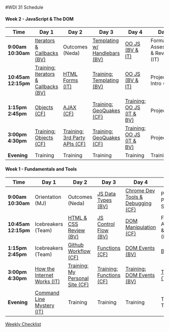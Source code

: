 #WDI 31 Schedule

#### Week 2 - JavaScript & The DOM

 Time | Day 1 |  Day 2 | Day 3| Day 4 | Day 5|
----- | ----- | ------ | ---- | ----- | ---- |
 **9:00am <br> 10:30am** | [Iterators & Callbacks (BV) ][2-1A] |  Outcomes (Neda) | [Templating w/ Handlebars (BV)][2-3A] | [OO JS (BV & IT)][2-4A] | Formative Assessment & Review (IT)
 **10:45am <br> 12:15pm** | [Training: Iterators & Callbacks (BV) ][2-1B] | [HTML Forms (IT)][2-2B] | [Training: Templating (BV)][2-3B] | [OO JS (BV & IT)][2-4B] | Project 0 Intro (BV)
 **1:15pm <br> 2:45pm** | [Objects (CF)][2-1C] |  [AJAX (CF)][2-2C] | [Training: GeoQuakes (CF) ][2-3C] | [Training: OO JS (IT & BV)][2-4C] | Project 0
**3:00pm <br> 4:30pm** | [Training: Objects (CF)][2-1D] | [Training: 3rd Party APIs (CF)][2-2D] | [Training: GeoQuakes (CF)][2-3D] | [Training: OO JS (IT & BV) ][2-4D] | Project 0     
**Evening** | Training | Training | Training  | Training | Training

[2-1A]: # "..."
[2-1B]: # "..."
[2-1C]: # "..."
[2-1D]: # "..."
[2-1E]: # "..."

[2-2A]: # "..."
[2-2B]: # "..."
[2-2C]: # "..."
[2-2D]: # "..."

[2-3A]: # "..."
[2-3B]: # "..."
[2-3C]: # "..."
[2-3D]: # "..."

[2-4A]: # "..."
[2-4B]: # "..."
[2-4C]: # "..."
[2-4D]: # "..."

[2-5A]: # "..."
[2-5B]: # "..."
[2-5C]: # "..."
[2-5D]: # "..."

#### Week 1 - Fundamentals and Tools

 Time | Day 1 |  Day 2 | Day 3| Day 4 | Day 5|
----- | ----- | ------ | ---- | ----- | ---- |
**9:00am <br> 10:30am** | Orientation (MJ) |  Outcomes (Neda) | [JS Data Types (BV)](https://github.com/sf-wdi-31/js-data-types) | [Chrome Dev Tools & Debugging (CF)](https://github.com/sf-wdi-31/dev-tools) | Personal Projects Show & Tell
**10:45am <br> 12:15pm** | Icebreakers (Team) | [HTML & CSS Review (BV)](https://github.com/sf-wdi-31/html-css-review) | [JS Control Flow (BV)](https://github.com/sf-wdi-31/js-control-flow) | [DOM Manipulation (CF)](https://github.com/sf-wdi-31/dom-manipulation) | Formative Assessment & Review (IT)
**1:15pm <br> 2:45pm** | Icebreakers (Team) |  [Github Workflow (CF)](https://github.com/sf-wdi-31/git-github) | [Functions (CF)](https://github.com/sf-wdi-31/js-functions) | [DOM Events (BV)](https://github.com/sf-wdi-31/dom-events-jquery) | [Bootstrap](https://github.com/sf-wdi-31/bootstrap)
**3:00pm <br> 4:30pm** | [How the Internet Works (IT)][1-1D] | [Training: My Personal Site (CF)](https://github.com/sf-wdi-31/personal-portfolio) | [Training: Functions (CF)](https://github.com/sf-wdi-31/functions-training) | [Training: DOM Events (BV)](https://github.com/sf-wdi-31/jquery-events-training) | [Tic Tac Toe (Team)](https://github.com/sf-wdi-31/tic-tac-toe)   
**Evening** | [Command Line Mystery (IT)][1-1E] | Training | Training  | Training | Tic-Tac-Toe



[1-1A]: # "..."
[1-1B]: # "..."
[1-1C]: # "..."
[1-1D]: https://github.com/sf-wdi-31/how-the-internet-works "How the Internet Works"
[1-1E]: https://github.com/sf-wdi-31/clmystery "Command Line Mystery"

[1-2A]: # "..."
[1-2B]: https://github.com/sf-wdi-31/html-css-review "..."
[1-2C]: https://github.com/sf-wdi-31/git-github "..."
[1-2D]: https://github.com/sf-wdi-31/personal-portfolio "..."

[1-3A]: https://github.com/sf-wdi-31/js-data-types "..."
[1-3B]: https://github.com/sf-wdi-31/js-control-flow "..."
[1-3C]: https://github.com/sf-wdi-31/js-functions "..."
[1-3D]: https://github.com/sf-wdi-31/functions-training "..."

[1-4A]: # "..."
[1-4B]: # "..."
[1-4C]: # "..."
[1-4D]: # "..."

[1-5A]: # "..."
[1-5B]: # "..."
[1-5C]: # "https://github.com/sf-wdi-31/bootstrap"
[1-5D]: # "https://github.com/sf-wdi-31/tic-tac-toe"

[Weekly Checklist](https://gist.github.com/iliastsangaris/06075d30e594630c95ee2b46ea35ec13)
